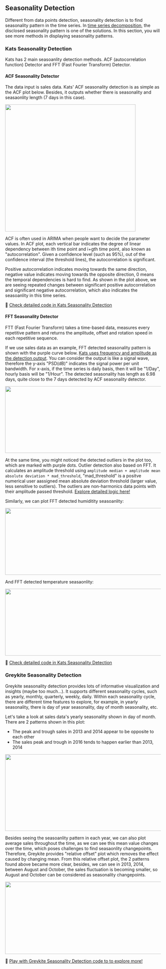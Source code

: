 ## Seasonality Detection

Different from data points detection, seasonality detection is to find seasonality pattern in the time series. In [time series decomposition][1], the disclosed seasonality pattern is one of the solutions. In this section, you will see more methods in displaying seasonality patterns.

### Kats Seasonality Detection

Kats has 2 main seasoanlity detection methods. ACF (autocorrelation function) Detector and FFT (Fast Fourier Transform) Detector.

#### ACF Seasonality Detector

The data input is sales data. Kats' ACF seasonality detection is as simple as the ACF plot below. Besides, it outputs whether there is seasonality and seasaonlity length (7 days in this case).

<p align="left">
<img src="https://github.com/lady-h-world/My_Garden/blob/main/images/Garden_Totem_images/detection/kats_s0.png" width="422" height="411" />
</p>

ACF is often used in ARIMA when people want to decide the parameter values. In ACF plot, each vertical bar indicates the degree of linear dependency between ith time point and i+gth time point, also known as "autocorrelation". Given a confidence level (such as 95%), out of the confidence interval (the threshold lines), the autocorrelation is significant.

Positive autocorrelation indicates moving towards the same direction, negative value indicates moving towards the opposite direction, 0 means the temporal dependencies is hard to find. As shown in the plot above, we are seeing repeated changes between significant positive autocorrelation and significant negative autocorrelation, which also indicates the seasoanlity in this time series.

🌻 [Check detailed code in Kats Seasonality Detection][2]

#### FFT Seasonality Detector

FTT (Fast Fourier Transform) takes a time-based data, measures every repetitive pattern and returns the amplitude, offset and rotation speed in each repetitive sequence.

If we use sales data as an example, FFT detected seasonality pattern is shown with the purple curve below. [Kats uses frequency and amplitude as the detection output][3]. You can consider the output is like a signal wave, therefore the y-axis "PSD(dB)" indicates the signal power per unit bandwidth. For x-axis, if the time series is daily basis, then it will be "1/Day", hourly basis will be "1/Hour". The detected seasonality has length as 6.98 days, quite close to the 7 days detected by ACF seasonality detector.

<p align="left">
<img src="https://github.com/lady-h-world/My_Garden/blob/main/images/Garden_Totem_images/detection/kats_s1.png" width="1000" height="216" />
</p>

At the same time, you might noticed the detected outliers in the plot too, which are marked with purple dots. Outlier detection also based on FFT. It calculates an amplitude threshold using `amplitude median + amplitude mean absolute deviation * mad_threshold`, "mad_threshold" is a positve numerical user aassigned mean absolute deviation threshold (larger value, less sensitive to outliers). The outliers are non-harmonics data points with their amplitude passed threshold. [Explore detailed logic here!][4]

Similarly, we can plot FFT detected humiditity seasoanlity:

<p align="left">
<img src="https://github.com/lady-h-world/My_Garden/blob/main/images/Garden_Totem_images/detection/kats_s2.png" width="1000" height="216" />
</p>

And FFT detected temperature seasaonlity: 

<p align="left">
<img src="https://github.com/lady-h-world/My_Garden/blob/main/images/Garden_Totem_images/detection/kats_s3.png" width="1000" height="216" />
</p>

🌻 [Check detailed code in Kats Seasonality Detection][2]


### Greykite Seasonality Detection

Greykite seasonality detection provides lots of informative visualization and insights (maybe too much...). It supports different seasonality cycles, such as yearly, monthly, quarterly, weekly, daily. Within each seasonality cycle, there are different time features to explore, for example, in yearly seasonality, there is day of year seasonality, day of month seasonality, etc.

Let's take a look at sales data's yearly seasonality shown in day of month. There are 2 patterns shown in this plot:
* The peak and trough sales in 2013 and 2014 appear to be opposite to each other
* The sales peak and trough in 2016 tends to happen earlier than 2013, 2014

<p align="left">
<img src="https://github.com/lady-h-world/My_Garden/blob/main/images/Garden_Totem_images/detection/gk_sea1.png" width="1000" height="248" />
</p>

Besides seeing the seasoanlity pattern in each year, we can also plot average sales throughout the time, as we can see this mean value changes over the time, which poses challenges to find seasaonlity changepoints. Therefore, Greykite provides "relative offset" plot which removes the effect caused by changing mean. From this relative offset plot, the 2 patterns found above became more clear, besides, we can see in 2013, 2014, between August and October, the sales fluctuation is becoming smaller, so August and October can be considered as seasonality changepoints.


<p align="left">
<img src="https://github.com/lady-h-world/My_Garden/blob/main/images/Garden_Totem_images/detection/gk_sea2.png" width="1000" height="234" />
</p>


🌻 [Play with Greykite Seasonality Detection code to to explore more!][5]

[1]:https://github.com/lady-h-world/My_Garden/blob/main/reading_pages/YinYang/ts1.md#time-series-components
[2]:https://github.com/lady-h-world/My_Garden/blob/main/code/yinyang/kats_experiments/kats_detect_seasonality.ipynb
[3]:https://github.com/facebookresearch/Kats/blob/main/kats/detectors/seasonality.py#L277
[4]:https://github.com/facebookresearch/Kats/blob/main/kats/detectors/seasonality.py#L279-L322
[5]:https://github.com/lady-h-world/My_Garden/blob/main/code/yinyang/greykite_experiments/gk_seasonality.ipynb
